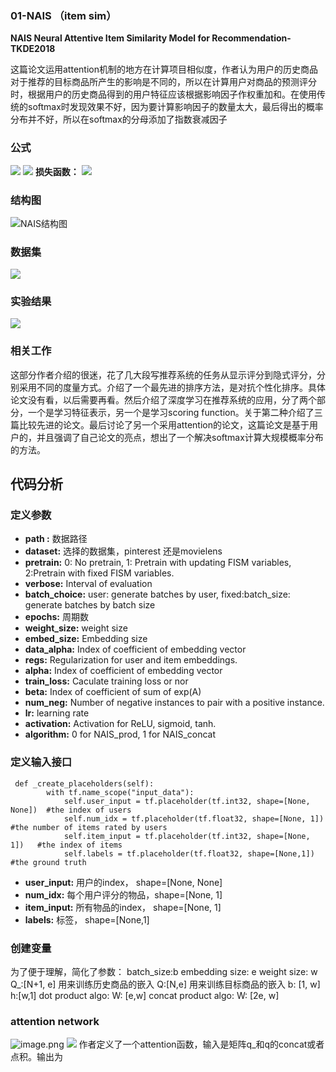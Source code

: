 
### 01-NAIS （item sim）
**NAIS Neural Attentive Item Similarity Model for Recommendation-TKDE2018**

这篇论文运用attention机制的地方在计算项目相似度，作者认为用户的历史商品对于推荐的目标商品所产生的影响是不同的，所以在计算用户对商品的预测评分时，根据用户的历史商品得到的用户特征应该根据影响因子作权重加和。在使用传统的softmax时发现效果不好，因为要计算影响因子的数量太大，最后得出的概率分布并不好，所以在softmax的分母添加了指数衰减因子              
###  公式
![](https://upload-images.jianshu.io/upload_images/8161042-0e6a5d697ed8ffec.png?imageMogr2/auto-orient/strip%7CimageView2/2/w/1240)
![](https://upload-images.jianshu.io/upload_images/8161042-fc9a2869f14a149d.png?imageMogr2/auto-orient/strip%7CimageView2/2/w/1240)
**损失函数：**
![](https://upload-images.jianshu.io/upload_images/8161042-d655c1d59dd8e255.png?imageMogr2/auto-orient/strip%7CimageView2/2/w/1240)

### 结构图                                                                                                                                                                                      
![NAIS结构图](https://upload-images.jianshu.io/upload_images/8161042-11c94cf1ef625538.png?imageMogr2/auto-orient/strip%7CimageView2/2/w/1240)
### 数据集
![](https://upload-images.jianshu.io/upload_images/8161042-ec00ff4af8fcac75.png?imageMogr2/auto-orient/strip%7CimageView2/2/w/1240)
### 实验结果
![](https://upload-images.jianshu.io/upload_images/8161042-567f04d43049eae3.png?imageMogr2/auto-orient/strip%7CimageView2/2/w/1240)
### 相关工作
这部分作者介绍的很迷，花了几大段写推荐系统的任务从显示评分到隐式评分，分别采用不同的度量方式。介绍了一个最先进的排序方法，是对抗个性化排序。具体论文没有看，以后需要再看。然后介绍了深度学习在推荐系统的应用，分了两个部分，一个是学习特征表示，另一个是学习scoring function。关于第二种介绍了三篇比较先进的论文。最后讨论了另一个采用attention的论文，这篇论文是基于用户的，并且强调了自己论文的亮点，想出了一个解决softmax计算大规模概率分布的方法。
## 代码分析
### 定义参数
* **path :** 数据路径
* **dataset:**  选择的数据集，pinterest 还是movielens
* **pretrain:** 0: No pretrain, 1: Pretrain with updating  FISM variables, 2:Pretrain with fixed FISM variables.
* **verbose:** Interval of evaluation
*  **batch_choice:** user: generate batches by user, fixed:batch_size: generate batches by batch size
*  **epochs:** 周期数
*  **weight_size:** weight size
*  **embed_size:** Embedding size
*  **data_alpha:** Index of coefficient of embedding vector
*  **regs:** Regularization for user and item embeddings.
*  **alpha:** Index of coefficient of embedding vector
*  **train_loss:** Caculate training loss or nor
*  **beta:** Index of coefficient of sum of exp(A)
*  **num_neg:** Number of negative instances to pair with a positive instance.
*  **lr:** learning rate
*  **activation:** Activation for ReLU, sigmoid, tanh.
*  **algorithm:** 0 for NAIS_prod, 1 for NAIS_concat

### 定义输入接口
```
 def _create_placeholders(self):
        with tf.name_scope("input_data"):
            self.user_input = tf.placeholder(tf.int32, shape=[None, None])	#the index of users
            self.num_idx = tf.placeholder(tf.float32, shape=[None, 1])	#the number of items rated by users
            self.item_input = tf.placeholder(tf.int32, shape=[None, 1])	  #the index of items
            self.labels = tf.placeholder(tf.float32, shape=[None,1])	#the ground truth
```
* **user_input:** 用户的index， shape=[None, None]
* **num_idx:** 每个用户评分的物品，shape=[None, 1]
* **item_input:** 所有物品的index， shape=[None, 1]
*  **labels:** 标签， shape=[None,1]
### 创建变量
为了便于理解，简化了参数：
batch_size:b
embedding size: e
weight size: w
Q_:[N+1, e] 用来训练历史商品的嵌入
Q:[N,e] 用来训练目标商品的嵌入
b: [1, w]
h:[w,1]
dot product algo: W: [e,w]
concat product algo: W: [2e, w]

### attention network
![image.png](https://upload-images.jianshu.io/upload_images/8161042-379efbe73377e345.png?imageMogr2/auto-orient/strip%7CimageView2/2/w/1240)
![](https://upload-images.jianshu.io/upload_images/8161042-fc9a2869f14a149d.png?imageMogr2/auto-orient/strip%7CimageView2/2/w/1240)
作者定义了一个attention函数，输入是矩阵q_和q的concat或者点积。输出为
<!--stackedit_data:
eyJoaXN0b3J5IjpbLTEzMDQ5NDU3MDRdfQ==
-->